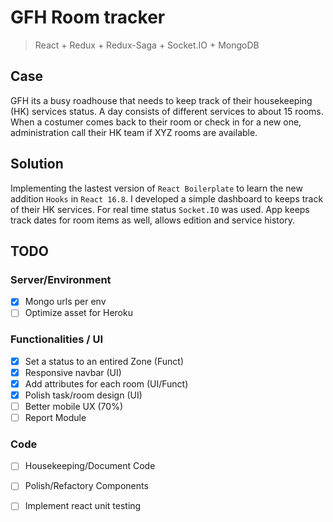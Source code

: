 # GFH Room tracker 
> React + Redux + Redux-Saga + Socket.IO + MongoDB

## Case 

GFH its a busy roadhouse that needs to keep track of their housekeeping (HK) services status. A day consists of  different services to about 15 rooms. When a costumer comes back to their room or check in for a new one, administration call their HK team if XYZ rooms are available.

## Solution 

Implementing the lastest version of `React Boilerplate` to learn the new addition `Hooks` in `React 16.8`. I developed a simple dashboard to keeps track of their HK services. For real time status `Socket.IO` was used. App keeps track dates for room items as well, allows edition and service history.

## TODO

### Server/Environment
- [x] Mongo urls per env
- [ ] Optimize asset for Heroku

### Functionalities / UI
- [x] Set a status to an entired Zone (Funct)
- [x] Responsive navbar (UI)
- [x] Add attributes for each room (UI/Funct)
- [x] Polish task/room design (UI)
- [ ] Better mobile UX (70%)
- [ ] Report Module

### Code
- [ ] Housekeeping/Document Code
- [ ] Polish/Refactory Components
- [ ] Implement react unit testing



